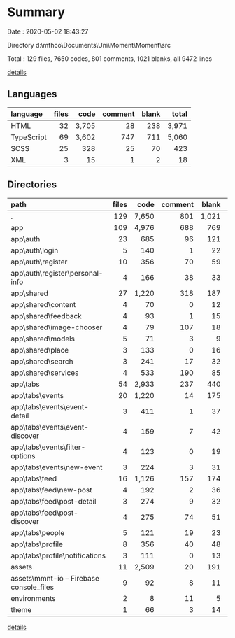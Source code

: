 # Summary

Date : 2020-05-02 18:43:27

Directory d:\mfhco\Documents\Uni\Moment\Moment\src

Total : 129 files,  7650 codes, 801 comments, 1021 blanks, all 9472 lines

[details](details.md)

## Languages
| language | files | code | comment | blank | total |
| :--- | ---: | ---: | ---: | ---: | ---: |
| HTML | 32 | 3,705 | 28 | 238 | 3,971 |
| TypeScript | 69 | 3,602 | 747 | 711 | 5,060 |
| SCSS | 25 | 328 | 25 | 70 | 423 |
| XML | 3 | 15 | 1 | 2 | 18 |

## Directories
| path | files | code | comment | blank | total |
| :--- | ---: | ---: | ---: | ---: | ---: |
| . | 129 | 7,650 | 801 | 1,021 | 9,472 |
| app | 109 | 4,976 | 688 | 769 | 6,433 |
| app\auth | 23 | 685 | 96 | 121 | 902 |
| app\auth\login | 5 | 140 | 1 | 22 | 163 |
| app\auth\register | 10 | 356 | 70 | 59 | 485 |
| app\auth\register\personal-info | 4 | 166 | 38 | 33 | 237 |
| app\shared | 27 | 1,220 | 318 | 187 | 1,725 |
| app\shared\content | 4 | 70 | 0 | 12 | 82 |
| app\shared\feedback | 4 | 93 | 1 | 15 | 109 |
| app\shared\image-chooser | 4 | 79 | 107 | 18 | 204 |
| app\shared\models | 5 | 71 | 3 | 9 | 83 |
| app\shared\place | 3 | 133 | 0 | 16 | 149 |
| app\shared\search | 3 | 241 | 17 | 32 | 290 |
| app\shared\services | 4 | 533 | 190 | 85 | 808 |
| app\tabs | 54 | 2,933 | 237 | 440 | 3,610 |
| app\tabs\events | 20 | 1,220 | 14 | 175 | 1,409 |
| app\tabs\events\event-detail | 3 | 411 | 1 | 37 | 449 |
| app\tabs\events\event-discover | 4 | 159 | 7 | 42 | 208 |
| app\tabs\events\filter-options | 4 | 123 | 0 | 19 | 142 |
| app\tabs\events\new-event | 3 | 224 | 3 | 31 | 258 |
| app\tabs\feed | 16 | 1,126 | 157 | 174 | 1,457 |
| app\tabs\feed\new-post | 4 | 192 | 2 | 36 | 230 |
| app\tabs\feed\post-detail | 3 | 274 | 9 | 32 | 315 |
| app\tabs\feed\post-discover | 4 | 275 | 74 | 51 | 400 |
| app\tabs\people | 5 | 121 | 19 | 23 | 163 |
| app\tabs\profile | 8 | 356 | 40 | 48 | 444 |
| app\tabs\profile\notifications | 3 | 111 | 0 | 13 | 124 |
| assets | 11 | 2,509 | 20 | 191 | 2,720 |
| assets\mmnt-io – Firebase console_files | 9 | 92 | 8 | 11 | 111 |
| environments | 2 | 8 | 11 | 5 | 24 |
| theme | 1 | 66 | 3 | 14 | 83 |

[details](details.md)